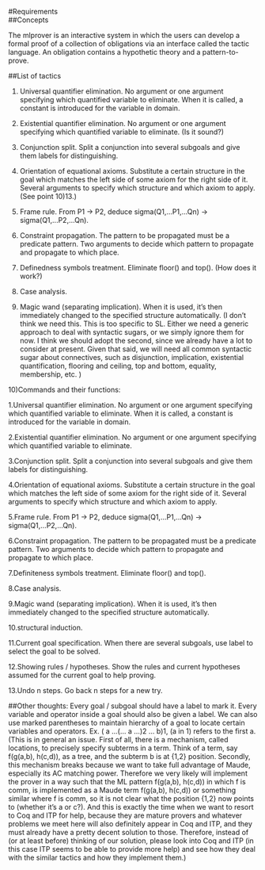 #Requirements <br />
##Concepts

The mlprover is an interactive system in which the users can develop a formal proof of a collection of obligations via an interface called the tactic language.
An obligation contains a hypothetic theory and a pattern-to-prove. 

##List of tactics

1)	Universal quantifier elimination. No argument or one argument specifying which quantified variable to eliminate. When it is called, a constant is introduced for the variable in domain.

2)	Existential quantifier elimination. No argument or one argument specifying which quantified variable to eliminate. (Is it sound?)

3)	Conjunction split. Split a conjunction into several subgoals and give them labels for distinguishing.

4)	Orientation of equational axioms. Substitute a certain structure in the goal which matches the left side of some axiom for the right side of it. Several arguments to specify which structure and which axiom to apply. (See point 10)13.)

5)	Frame rule. From P1 -> P2, deduce sigma(Q1,...P1,...Qn) -> sigma(Q1,...P2,...Qn). 

6)	Constraint propagation. The pattern to be propagated must be a predicate pattern. Two arguments to decide which pattern to propagate and propagate to which place. 

7)	Definedness symbols treatment. Eliminate floor() and top(). (How does it work?)

8)	Case analysis.

9)	Magic wand (separating implication). When it is used, it’s then immediately changed to the specified structure automatically. (I don’t think we need this. This is too specific to SL. Either we need a generic approach to deal with syntactic sugars, or we simply ignore them for now. I think we should adopt the second, since we already have a lot to consider at present. Given that said, we will need all common syntactic sugar about connectives, such as disjunction, implication, existential quantification, flooring and ceiling, top and bottom, equality, membership, etc. ) 

10)Commands and their functions:

  1.Universal quantifier elimination. No argument or one argument specifying which quantified variable to eliminate. When it is called, a constant is introduced for the variable in domain.

  2.Existential quantifier elimination. No argument or one argument specifying which quantified variable to eliminate.

  3.Conjunction split. Split a conjunction into several subgoals and give them labels for distinguishing.

  4.Orientation of equational axioms. Substitute a certain structure in the goal which matches the left side of some axiom for the right side of it. Several arguments to specify which structure and which axiom to apply.

  5.Frame rule. From P1 -> P2, deduce sigma(Q1,...P1,...Qn) -> sigma(Q1,...P2,...Qn).

  6.Constraint propagation. The pattern to be propagated must be a predicate pattern. Two arguments to decide which pattern to propagate and propagate to which place. 

  7.Definiteness symbols treatment. Eliminate floor() and top().

  8.Case analysis.

  9.Magic wand (separating implication). When it is used, it’s then immediately changed to the specified structure automatically.

  10.structural induction.

  11.Current goal specification. When there are several subgoals, use label to select the goal to be solved.

  12.Showing rules / hypotheses. Show the rules and current hypotheses assumed for the current goal to help proving.

  13.Undo n steps. Go back n steps for a new try.


##Other thoughts:
  Every goal / subgoal should have a label to mark it. Every variable and operator inside a goal should also be given a label. We can also use marked parentheses to maintain hierarchy of a goal to locate certain variables and operators. Ex. ( a …(… a …)2 … b)1, (a in 1) refers to the first a. (This is in general an issue. First of all, there is a mechanism, called locations, to precisely specify subterms in a term. Think of a term, say f(g(a,b), h(c,d)), as a tree, and the subterm b is at {1,2} position. Secondly, this mechanism breaks because we want to take full advantage of Maude, especially its AC matching power. Therefore we very likely will implement the prover in a way such that the ML pattern f(g(a,b), h(c,d)) in which f is comm, is implemented as a Maude term f(g(a,b), h(c,d)) or something similar where f is comm, so it is not clear what the position {1,2} now points to (whether it’s a or c?). And this is exactly the time when we want to resort to Coq and ITP for help, because they are mature provers and whatever problems we meet here will also definitely appear in Coq and ITP, and they must already have a pretty decent solution to those. Therefore, instead of (or at least before) thinking of our solution, please look into Coq and ITP (in this case ITP seems to be able to provide more help) and see how they deal with the similar tactics and how they implement them.)
